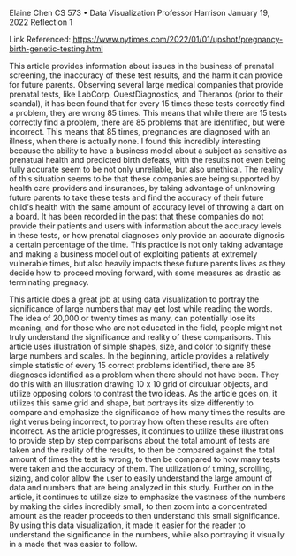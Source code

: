 Elaine Chen
CS 573 • Data Visualization
Professor Harrison
January 19, 2022
Reflection 1

Link Referenced: https://www.nytimes.com/2022/01/01/upshot/pregnancy-birth-genetic-testing.html

This article provides information about issues in the business of prenatal screening, the inaccuracy of these test results, and the harm it can provide for future parents. Observing several large medical companies that provide prenatal tests, like LabCorp, QuestDiagnostics, and Theranos (prior to their scandal), it has been found that for every 15 times these tests correctly find a problem, they are wrong 85 times. This means that while there are 15 tests correctly find a problem, there are 85 problems that are identified, but were incorrect. This means that 85 times, pregnancies are diagnosed with an illness, when there is actually none. I found this incredibly interesting because the ability to have a business model about a subject as sensitive as prenatual health and predicted birth defeats, with the results not even being fully accurate seem to be not only unreliable, but also unethical. The reality of this situation seems to be that these companies are being supported by health care providers and insurances, by taking advantage of unknowing future parents to take these tests and find the accuracy of their future child's health with the same amount of accuracy level of throwing a dart on a board. It has been recorded in the past that these companies do not provide their patients and users with information about the accuracy levels in these tests, or how prenatal diagnoses only provide an accurate dignosis a certain percentage of the time. This practice is not only taking advantage and making a business model out of exploiting patients at extremely vulnerable times, but also heavily impacts these future parents lives as they decide how to proceed moving forward, with some measures as drastic as terminating  pregnacy.


This article does a great job at using data visualization to portray the significance of large numbers that may get lost while reading the words. The idea of 20,000 or twenty times as many, can potentially lose its meaning, and for those who are not educated in the field, people might not truly understand the significance and reality of these comparisons. This article uses illustration of simple shapes, size, and color to signify these large numbers and scales. In the beginning, article provides a relatively simple statistic of every 15 correct problems identified, there are 85 diagnoses identified as a problem when there should not have been. They do this with an illustration drawing 10 x 10 grid of circuluar objects, and utilize opposing colors to contrast the two ideas. As the article goes on, it utilizes this same grid and shape, but portrays its size differently to compare and emphasize the significance of how many times the results are right verus being incorrect, to portray how often these results are often incorrect. As the article progresses, it continues to utilize these illustrations to provide step by step comparisons about the total amount of tests are taken and the reality of the results, to then be compared against the total amount of times the test is wrong, to then be compared to how many tests were taken and the accuracy of them. The utilization of timing, scrolling, sizing, and color allow the user to easily understand the large amount of data and numbers that are being analyzed in this study. Further on in the article, it continues to utilize size to emphasize the vastness of the numbers by making the cirles incredibly small, to then zoom into a concentrated amount as the reader proceeds to then understand this small significance. By using this data visualization, it made it easier for the reader to understand the significance in the numbers, while also portraying it visually in a made that was easier to follow. 